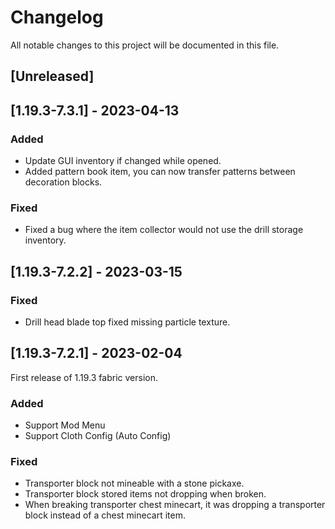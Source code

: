 # Changelog

All notable changes to this project will be documented in this file.

## [Unreleased]

## [1.19.3-7.3.1] - 2023-04-13

### Added

- Update GUI inventory if changed while opened.
- Added pattern book item, you can now transfer patterns between decoration blocks.

### Fixed

- Fixed a bug where the item collector would not use the drill storage inventory.

## [1.19.3-7.2.2] - 2023-03-15

### Fixed

- Drill head blade top fixed missing particle texture.

## [1.19.3-7.2.1] - 2023-02-04

First release of 1.19.3 fabric version.

### Added

- Support Mod Menu
- Support Cloth Config (Auto Config)

### Fixed

- Transporter block not mineable with a stone pickaxe.
- Transporter block stored items not dropping when broken.
- When breaking transporter chest minecart, it was dropping a transporter block instead of a chest minecart item.